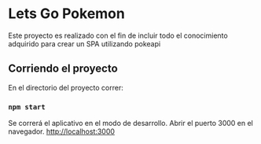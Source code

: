 # Lets Go Pokemon

Este proyecto es realizado con el fin de incluir todo el conocimiento adquirido para crear un SPA utilizando pokeapi

## Corriendo el proyecto

En el directorio del proyecto correr:

### `npm start`

Se correrá el aplicativo en el modo de desarrollo.
Abrir el puerto 3000 en el navegador. [http://localhost:3000](http://localhost:3000)
